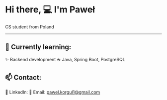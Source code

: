 # Hi there, 💻 I'm Paweł
CS student from Poland

---

## 🚀 Currently learning:
✨ Backend development
☕ Java, Spring Boot, PostgreSQL

## 📫 Contact:
🔗 LinkedIn:
📧 Email: pawel.korgul1@gmail.com
